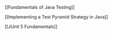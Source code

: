 [[Fundamentals of Java Testing]]

[[Implementing a Test Pyramid Strategy in Java]]

[[JUnit 5 Fundamentals]]